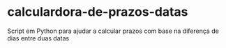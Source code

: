 # calculardora-de-prazos-datas
Script em Python para ajudar a calcular prazos com base na diferença de dias entre duas datas
